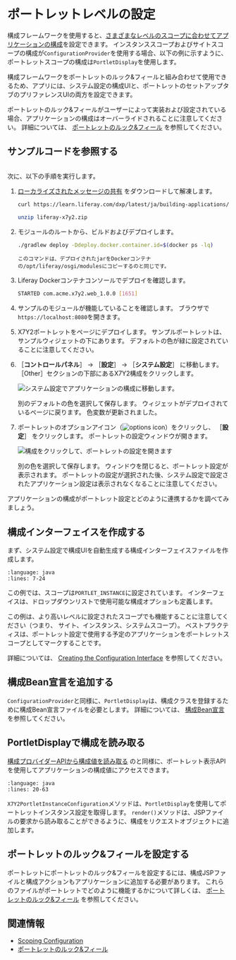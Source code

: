 # ポートレットレベルの設定

構成フレームワークを使用すると、[さまざまなレベルのスコープに合わせてアプリケーションの構成](./scoping-configurations.md)を設定できます。 インスタンススコープおよびサイトスコープの構成が`ConfigurationProvider`を使用する場合、以下の例に示すように、ポートレットスコープの構成は`PortletDisplay`を使用します。

構成フレームワークをポートレットのルック&フィールと組み合わせて使用できるため、アプリには、システム設定の構成UIと、ポートレットのセットアップタブのプリファレンスUIの両方を設定できます。

ポートレットのルック&フィールがユーザーによって実装および設定されている場合、アプリケーションの構成はオーバーライドされることに注意してください。 詳細については、 [ポートレットのルック&フィール](../../developing-a-java-web-application/using-mvc/portlet-preferences.md) を参照してください。

<a name="see-the-example-code" />

## サンプルコードを参照する

```{include} /_snippets/run-liferay-portal.md
```

次に、以下の手順を実行します。

1. [ローカライズされたメッセージの共有](./liferay-x7y2.zip) をダウンロードして解凍します。

    ```bash
    curl https://learn.liferay.com/dxp/latest/ja/building-applications/core-frameworks/configuration-framework/liferay-x7y2.zip -O
    ```

    ```bash
    unzip liferay-x7y2.zip
    ```

1. モジュールのルートから、ビルドおよびデプロイします。

    ```bash
    ./gradlew deploy -Ddeploy.docker.container.id=$(docker ps -lq)
    ```

    ```{note}
    このコマンドは、デプロイされたjarをDockerコンテナの/opt/liferay/osgi/modulesにコピーするのと同じです。
    ```

1. Liferay Dockerコンテナコンソールでデプロイを確認します。

    ```bash
    STARTED com.acme.x7y2.web_1.0.0 [1651]
    ```

1. サンプルのモジュールが機能していることを確認します。 ブラウザで`https://localhost:8080`を開きます。

1. X7Y2ポートレットをページにデプロイします。 サンプルポートレットは、サンプルウィジェットの下にあります。 デフォルトの色が緑に設定されていることに注意してください。

1. ［**コントロールパネル**］ → ［**設定**］ → ［**システム設定**］ に移動します。 ［Other］セクションの下部にあるX7Y2構成をクリックします。

    ![システム設定でアプリケーションの構成に移動します。](./portlet-level-configuration/images/01.png)

    別のデフォルトの色を選択して保存します。 ウィジェットがデプロイされているページに戻ります。 色変数が更新されました。

1. ポートレットのオプションアイコン（![options icon](../../../images/icon-options.png)）をクリックし、 ［**設定**］ をクリックします。 ポートレットの設定ウィンドウが開きます。

    ![構成をクリックして、ポートレットの設定を開きます](./portlet-level-configuration/images/02.png)

    別の色を選択して保存します。 ウィンドウを閉じると、ポートレット設定が表示されます。 ポートレットの設定が選択された後、システム設定で設定されたアプリケーション設定は表示されなくなることに注意してください。

アプリケーションの構成がポートレット設定とどのように連携するかを調べてみましょう。

<a name="create-the-configuration-interface" />

## 構成インターフェイスを作成する

まず、システム設定で構成UIを自動生成する構成インターフェイスファイルを作成します。

```{literalinclude} ./portlet-level-configuration/resources/liferay-x7y2.zip/x7y2-web/src/main/java/com/acme/x7y2/web/internal/configuration/X7Y2PortletInstanceConfiguration.java
:language: java
:lines: 7-24
```

この例では、スコープは`PORTLET_INSTANCE`に設定されています。 インターフェイスは、ドロップダウンリストで使用可能な構成オプションも定義します。

この例は、より高いレベルに設定されたスコープでも機能することに注意してください（つまり、 サイト、インスタンス、システムスコープ）。 ベストプラクティスは、ポートレット設定で使用する予定のアプリケーションをポートレットスコープとしてマークすることです。

詳細については、 [Creating the Configuration Interface](./setting-and-accessing-configurations.html#Creating-the-Configuration-Interface) を参照してください。

<a name="add-the-configuration-bean-declaration" />

## 構成Bean宣言を追加する

`ConfigurationProvider`と同様に、`PortletDisplay`は、構成クラスを登録するために構成Bean宣言ファイルを必要とします。 詳細については、 [構成Bean宣言](./setting-and-accessing-configurations.html#Create-a-Configuration-Bean-Declaration) を参照してください。

<a name="read-the-configuration-with-portletdisplay" />

## PortletDisplayで構成を読み取る

[構成プロバイダーAPIから構成値を読み取る](./setting-and-accessing-configurations.html#Reading-the-Configuration-from-the-Application) のと同様に、ポートレット表示APIを使用してアプリケーションの構成値にアクセスできます。

```{literalinclude} ./portlet-level-configuration/resources/liferay-x7y2.zip/x7y2-web/src/main/java/com/acme/x7y2/web/internal/portlet/X7Y2Portlet.java
:language: java
:lines: 20-63
```

`X7Y2PortletInstanceConfiguration`メソッドは、`PortletDisplay`を使用してポートレットインスタンス設定を取得します。 `render()`メソッドは、JSPファイルの要求から読み取ることができるように、構成をリクエストオブジェクトに追加します。

<a name="set-up-portlet-preferences" />

## ポートレットのルック&フィールを設定する

ポートレットにポートレットのルック&フィールを設定するには、構成JSPファイルと構成アクションもアプリケーションに追加する必要があります。 これらのファイルがポートレットでどのように機能するかについて詳しくは、 [ポートレットのルック&フィール](../../developing-a-java-web-application/using-mvc/portlet-preferences.md) を参照してください。

<a name="related-information" />

## 関連情報

* [Scoping Configuration](./scoping-configurations.md)
* [ポートレットのルック&フィール](../../developing-a-java-web-application/using-mvc/portlet-preferences.md)

